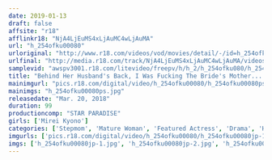 ```yaml
---
date: 2019-01-13
draft: false
affsite: "r18"
afflinkr18: "NjA4LjEuMS4xLjAuMC4wLjAuMA"
url: "h_254ofku00080"
urloriginal: "http://www.r18.com/videos/vod/movies/detail/-/id=h_254ofku00080"
urlfinal: "http://media.r18.com/track/NjA4LjEuMS4xLjAuMC4wLjAuMA/videos/vod/movies/detail/-/id=h_254ofku00080"
samplevid: "awspv3001.r18.com/litevideo/freepv/h/h_2/h_254ofku080/h_254ofku080_dmb_w.mp4"
title: "Behind Her Husband's Back, I Was Fucking The Bride's Mother... Mirei Kyono (44)"
mainimgurl: "pics.r18.com/digital/video/h_254ofku00080/h_254ofku00080ps.jpg"
mainimgs: "h_254ofku00080ps.jpg"
releasedate: "Mar. 20, 2018"
duration: 99
productioncomp: "STAR PARADISE"
girls: ['Mirei Kyono']
categories: ['Stepmom', 'Mature Woman', 'Featured Actress', 'Drama', 'Hi-Def']
imgurls: ['pics.r18.com/digital/video/h_254ofku00080/h_254ofku00080jp-1.jpg', 'pics.r18.com/digital/video/h_254ofku00080/h_254ofku00080jp-2.jpg', 'pics.r18.com/digital/video/h_254ofku00080/h_254ofku00080jp-3.jpg', 'pics.r18.com/digital/video/h_254ofku00080/h_254ofku00080jp-4.jpg', 'pics.r18.com/digital/video/h_254ofku00080/h_254ofku00080jp-5.jpg', 'pics.r18.com/digital/video/h_254ofku00080/h_254ofku00080jp-6.jpg', 'pics.r18.com/digital/video/h_254ofku00080/h_254ofku00080jp-7.jpg', 'pics.r18.com/digital/video/h_254ofku00080/h_254ofku00080jp-8.jpg', 'pics.r18.com/digital/video/h_254ofku00080/h_254ofku00080jp-9.jpg', 'pics.r18.com/digital/video/h_254ofku00080/h_254ofku00080jp-10.jpg', 'pics.r18.com/digital/video/h_254ofku00080/h_254ofku00080jp-11.jpg', 'pics.r18.com/digital/video/h_254ofku00080/h_254ofku00080jp-12.jpg', 'pics.r18.com/digital/video/h_254ofku00080/h_254ofku00080jp-13.jpg', 'pics.r18.com/digital/video/h_254ofku00080/h_254ofku00080jp-14.jpg', 'pics.r18.com/digital/video/h_254ofku00080/h_254ofku00080jp-15.jpg', 'pics.r18.com/digital/video/h_254ofku00080/h_254ofku00080jp-16.jpg', 'pics.r18.com/digital/video/h_254ofku00080/h_254ofku00080jp-17.jpg', 'pics.r18.com/digital/video/h_254ofku00080/h_254ofku00080jp-18.jpg', 'pics.r18.com/digital/video/h_254ofku00080/h_254ofku00080jp-19.jpg', 'pics.r18.com/digital/video/h_254ofku00080/h_254ofku00080jp-20.jpg']
imgs: ['h_254ofku00080jp-1.jpg', 'h_254ofku00080jp-2.jpg', 'h_254ofku00080jp-3.jpg', 'h_254ofku00080jp-4.jpg', 'h_254ofku00080jp-5.jpg', 'h_254ofku00080jp-6.jpg', 'h_254ofku00080jp-7.jpg', 'h_254ofku00080jp-8.jpg', 'h_254ofku00080jp-9.jpg', 'h_254ofku00080jp-10.jpg', 'h_254ofku00080jp-11.jpg', 'h_254ofku00080jp-12.jpg', 'h_254ofku00080jp-13.jpg', 'h_254ofku00080jp-14.jpg', 'h_254ofku00080jp-15.jpg', 'h_254ofku00080jp-16.jpg', 'h_254ofku00080jp-17.jpg', 'h_254ofku00080jp-18.jpg', 'h_254ofku00080jp-19.jpg', 'h_254ofku00080jp-20.jpg']
---
```

